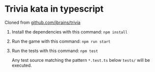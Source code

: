 Trivia kata in typescript
=========================

Cloned from [github.com/jbrains/trivia](https://github.com/jbrains/trivia)

1. Install the dependencies with this command: `npm install`
2. Run the game with this command: `npm run start`
3. Run the tests with this command: `npm test`

    Any test source matching the pattern `*.test.ts` below `tests/` will be executed.
